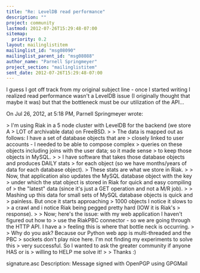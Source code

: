 ```yaml
---
title: "Re: LevelDB read performance"
description: ""
project: community
lastmod: 2012-07-26T15:29:48-07:00
sitemap:
  priority: 0.2
layout: mailinglistitem
mailinglist_id: "msg08090"
mailinglist_parent_id: "msg08088"
author_name: "Parnell Springmeyer"
project_section: "mailinglistitem"
sent_date: 2012-07-26T15:29:48-07:00
---
```



I guess I got off track from my original subject line - once I started writing 
I realized read performance wasn't a LevelDB issue (I originally thought that 
maybe it was) but that the bottleneck must be our utilization of the API...

On Jul 26, 2012, at 5:18 PM, Parnell Springmeyer wrote:

&gt; I'm using Riak in a 5 node cluster with LevelDB for the backend (we store A 
&gt; LOT of archivable data) on FreeBSD.
&gt; 
&gt; The data is mapped out as follows: I have a set of database objects that are 
&gt; closely linked to user accounts - I needed to be able to compose complex 
&gt; queries on these objects including joins with the user data; so it made sense 
&gt; to keep those objects in MySQL.
&gt; 
&gt; I have software that takes those database objects and produces DAILY stats 
&gt; for each object (so we have months/years of data for each database object). 
&gt; These stats are what we store in Riak.
&gt; 
&gt; Now, that application also updates the MySQL database object with the key 
&gt; under which the stat object is stored in Riak for quick and easy compiling of 
&gt; the "latest" data (since it's just a GET operation and not a M/R job).
&gt; 
&gt; Mashing up this data for small sets of MySQL database objects is quick and 
&gt; painless. But once it starts approaching &gt; 1000 objects I notice it slows to 
&gt; a crawl and i notice Riak being pegged pretty hard (IOW it is Riak's 
&gt; response).
&gt; 
&gt; Now; here's the issue: with my web application I haven't figured out how to 
&gt; use the RiakPBC connector - so we are going through the HTTP API. I have a 
&gt; feeling this is where that bottle neck is occurring.
&gt; 
&gt; Why do you ask? Because our Python web app is multi-threaded and the PBC 
&gt; sockets don't play nice here. I'm not finding my experiments to solve this 
&gt; very successful. So I wanted to ask the greater community if anyone HAS or is 
&gt; willing to HELP me solve it!
&gt; 
&gt; Thanks :)

signature.asc
Description: Message signed with OpenPGP using GPGMail
